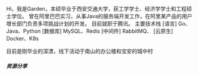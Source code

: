 Hi，我是Garden，本硕毕业于西安交通大学，获工学学士、经济学学士和工程硕士学位。
曾在阿里巴巴实习，从事Java的服务端开发工作，在阿里某产品的用户增长部门负责多项挑战计划的开发。
目前就职于腾讯。
主要技术栈
[语言] Go、Java、Python
[数据库] MySQL、Redis
[中间件] RabbitMQ、
[云原生] Docker、K8s

目前是刚毕业的深漂，线下活动于南山的办公楼和宝安的城中村



##### 资源分享
